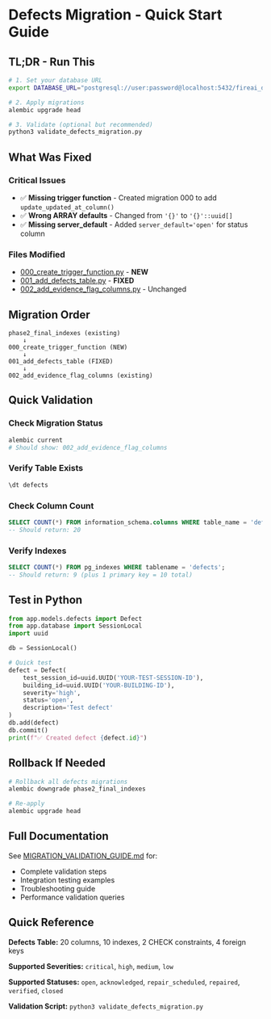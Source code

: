 # Defects Migration - Quick Start Guide

## TL;DR - Run This

```bash
# 1. Set your database URL
export DATABASE_URL="postgresql://user:password@localhost:5432/fireai_db"

# 2. Apply migrations
alembic upgrade head

# 3. Validate (optional but recommended)
python3 validate_defects_migration.py
```

## What Was Fixed

### Critical Issues
- ✅ **Missing trigger function** - Created migration 000 to add `update_updated_at_column()`
- ✅ **Wrong ARRAY defaults** - Changed from `'{}'` to `'{}'::uuid[]`
- ✅ **Missing server_default** - Added `server_default='open'` for status column

### Files Modified
- [000_create_trigger_function.py](alembic/versions/000_create_trigger_function.py) - **NEW**
- [001_add_defects_table.py](alembic/versions/001_add_defects_table.py) - **FIXED**
- [002_add_evidence_flag_columns.py](alembic/versions/002_add_evidence_flag_columns.py) - Unchanged

## Migration Order

```
phase2_final_indexes (existing)
    ↓
000_create_trigger_function (NEW)
    ↓
001_add_defects_table (FIXED)
    ↓
002_add_evidence_flag_columns (existing)
```

## Quick Validation

### Check Migration Status
```bash
alembic current
# Should show: 002_add_evidence_flag_columns
```

### Verify Table Exists
```sql
\dt defects
```

### Check Column Count
```sql
SELECT COUNT(*) FROM information_schema.columns WHERE table_name = 'defects';
-- Should return: 20
```

### Verify Indexes
```sql
SELECT COUNT(*) FROM pg_indexes WHERE tablename = 'defects';
-- Should return: 9 (plus 1 primary key = 10 total)
```

## Test in Python

```python
from app.models.defects import Defect
from app.database import SessionLocal
import uuid

db = SessionLocal()

# Quick test
defect = Defect(
    test_session_id=uuid.UUID('YOUR-TEST-SESSION-ID'),
    building_id=uuid.UUID('YOUR-BUILDING-ID'),
    severity='high',
    status='open',
    description='Test defect'
)
db.add(defect)
db.commit()
print(f"✅ Created defect {defect.id}")
```

## Rollback If Needed

```bash
# Rollback all defects migrations
alembic downgrade phase2_final_indexes

# Re-apply
alembic upgrade head
```

## Full Documentation

See [MIGRATION_VALIDATION_GUIDE.md](MIGRATION_VALIDATION_GUIDE.md) for:
- Complete validation steps
- Integration testing examples
- Troubleshooting guide
- Performance validation queries

## Quick Reference

**Defects Table:** 20 columns, 10 indexes, 2 CHECK constraints, 4 foreign keys

**Supported Severities:** `critical`, `high`, `medium`, `low`

**Supported Statuses:** `open`, `acknowledged`, `repair_scheduled`, `repaired`, `verified`, `closed`

**Validation Script:** `python3 validate_defects_migration.py`
